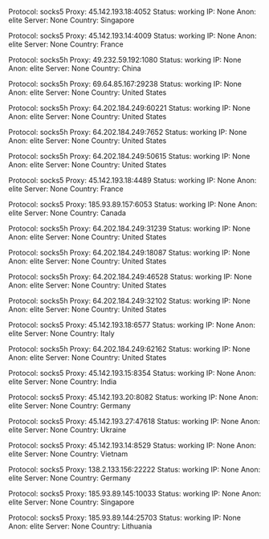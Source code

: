Protocol: socks5
Proxy: 45.142.193.18:4052
Status: working
IP: None
Anon: elite
Server: None
Country: Singapore

Protocol: socks5
Proxy: 45.142.193.14:4009
Status: working
IP: None
Anon: elite
Server: None
Country: France

Protocol: socks5h
Proxy: 49.232.59.192:1080
Status: working
IP: None
Anon: elite
Server: None
Country: China

Protocol: socks5h
Proxy: 69.64.85.167:29238
Status: working
IP: None
Anon: elite
Server: None
Country: United States

Protocol: socks5h
Proxy: 64.202.184.249:60221
Status: working
IP: None
Anon: elite
Server: None
Country: United States

Protocol: socks5h
Proxy: 64.202.184.249:7652
Status: working
IP: None
Anon: elite
Server: None
Country: United States

Protocol: socks5h
Proxy: 64.202.184.249:50615
Status: working
IP: None
Anon: elite
Server: None
Country: United States

Protocol: socks5
Proxy: 45.142.193.18:4489
Status: working
IP: None
Anon: elite
Server: None
Country: France

Protocol: socks5
Proxy: 185.93.89.157:6053
Status: working
IP: None
Anon: elite
Server: None
Country: Canada

Protocol: socks5h
Proxy: 64.202.184.249:31239
Status: working
IP: None
Anon: elite
Server: None
Country: United States

Protocol: socks5h
Proxy: 64.202.184.249:18087
Status: working
IP: None
Anon: elite
Server: None
Country: United States

Protocol: socks5h
Proxy: 64.202.184.249:46528
Status: working
IP: None
Anon: elite
Server: None
Country: United States

Protocol: socks5h
Proxy: 64.202.184.249:32102
Status: working
IP: None
Anon: elite
Server: None
Country: United States

Protocol: socks5
Proxy: 45.142.193.18:6577
Status: working
IP: None
Anon: elite
Server: None
Country: Italy

Protocol: socks5h
Proxy: 64.202.184.249:62162
Status: working
IP: None
Anon: elite
Server: None
Country: United States

Protocol: socks5
Proxy: 45.142.193.15:8354
Status: working
IP: None
Anon: elite
Server: None
Country: India

Protocol: socks5
Proxy: 45.142.193.20:8082
Status: working
IP: None
Anon: elite
Server: None
Country: Germany

Protocol: socks5
Proxy: 45.142.193.27:47618
Status: working
IP: None
Anon: elite
Server: None
Country: Ukraine

Protocol: socks5
Proxy: 45.142.193.14:8529
Status: working
IP: None
Anon: elite
Server: None
Country: Vietnam

Protocol: socks5
Proxy: 138.2.133.156:22222
Status: working
IP: None
Anon: elite
Server: None
Country: Germany

Protocol: socks5
Proxy: 185.93.89.145:10033
Status: working
IP: None
Anon: elite
Server: None
Country: Singapore

Protocol: socks5
Proxy: 185.93.89.144:25703
Status: working
IP: None
Anon: elite
Server: None
Country: Lithuania

